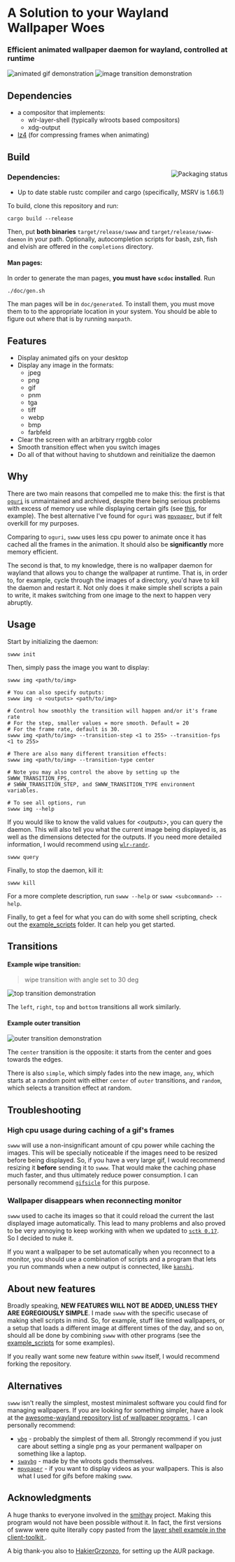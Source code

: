 # A Solution to your Wayland Wallpaper Woes
### Efficient animated wallpaper daemon for wayland, controlled at runtime

![animated gif demonstration](https://i.imgur.com/Leuh6wm.gif)
![image transition demonstration](../demos/assets/grow.gif)

## Dependencies

 - a compositor that implements:
   * wlr-layer-shell (typically wlroots based compositors)
   * xdg-output
 - [lz4](https://github.com/lz4/lz4) (for compressing frames when animating)

## Build

<a href="https://repology.org/project/swww/versions">
    <img src="https://repology.org/badge/vertical-allrepos/swww.svg" alt="Packaging status" align="right">
</a>

### Dependencies:

  - Up to date stable rustc compiler and cargo (specifically, MSRV is 1.66.1)

To build, clone this repository and run:
```
cargo build --release
```
Then, put **both binaries** `target/release/swww` and
`target/release/swww-daemon` in your  path. Optionally, autocompletion scripts
for bash, zsh, fish and elvish are offered in the `completions` directory.

#### Man pages:

In order to generate the man pages, **you must have `scdoc` installed**. Run

```
./doc/gen.sh
```

The man pages will be in `doc/generated`. To install them, you must move them to
to the appropriate location in your system. You should be able to figure out
where that is by running `manpath`.

## Features

 - Display animated gifs on your desktop
 - Display any image in the formats:
   * jpeg
   * png
   * gif
   * pnm
   * tga
   * tiff
   * webp
   * bmp
   * farbfeld
 - Clear the screen with an arbitrary rrggbb color
 - Smooth transition effect when you switch images
 - Do all of that without having to shutdown and reinitialize the daemon

## Why

There are two main reasons that compelled me to make this: the first is that
[`oguri`](https://github.com/vilhalmer/oguri) is unmaintained and archived,
despite there being serious problems with excess of memory use while displaying
certain gifs (see [this](https://github.com/vilhalmer/oguri/issues/38), for
example). The best alternative I've found for `oguri` was
[`mpvpaper`](https://github.com/GhostNaN/mpvpaper), but if felt overkill for my
purposes.

Comparing to `oguri`, `swww` uses less cpu power to animate once it has cached
all the frames in the animation. It should also be **significantly** more
memory efficient.

The second is that, to my knowledge, there is no wallpaper daemon for wayland
that allows you to change the wallpaper at runtime. That is, in order to, for
example, cycle through the images of a directory, you'd have to kill the daemon
and restart it. Not only does it make simple shell scripts a pain to write, it
makes switching from one image to the next to happen very abruptly.

## Usage

Start by initializing the daemon:
```
swww init
```
Then, simply pass the image you want to display:
```
swww img <path/to/img>

# You can also specify outputs:
swww img -o <outputs> <path/to/img>

# Control how smoothly the transition will happen and/or it's frame rate
# For the step, smaller values = more smooth. Default = 20
# For the frame rate, default is 30.
swww img <path/to/img> --transition-step <1 to 255> --transition-fps <1 to 255>

# There are also many different transition effects:
swww img <path/to/img> --transition-type center

# Note you may also control the above by setting up the SWWW_TRANSITION_FPS,
# SWWW_TRANSITION_STEP, and SWWW_TRANSITION_TYPE environment variables.

# To see all options, run
swww img --help
```
If you would like to know the valid values for *\<outputs\>*, you can query the
daemon. This will also tell you what the current image being displayed is, as
well as the dimensions detected for the outputs. If you need more detailed
information, I would recommend using
[`wlr-randr`](https://sr.ht/~emersion/wlr-randr/).
```
swww query
```
Finally, to stop the daemon, kill it:
```
swww kill
```
For a more complete description, run `swww --help` or `swww <subcommand>
--help`.

Finally, to get a feel for what you can do with some shell scripting, check out
the [example_scripts](/example_scripts/) folder. It can help you get started.

## Transitions

#### Example wipe transition:

> wipe transition with angle set to 30 deg

![top transition demonstration](../demos/assets/wipe.gif)

The `left`, `right`, `top` and `bottom` transitions all work similarly.

#### Example outer transition

![outer transition demonstration](../demos/assets/outer.gif)

The `center` transition is the opposite: it starts from the center and goes 
towards the edges.

There is also `simple`, which simply fades into the new image, `any`, which 
starts at a random point with either `center` of `outer` transitions, and `random`,
which selects a transition effect at random.

## Troubleshooting

### High cpu usage during caching of a gif's frames

`swww` will use a non-insignificant amount of cpu power while caching the
images. This will be specially noticeable if the images need to be resized
before being displayed. So, if you have a very large gif, I would recommend
resizing it **before** sending it to `swww`. That would make the caching phase
much faster, and thus ultimately reduce power consumption. I can personally
recommend [`gifsicle`](https://github.com/kohler/gifsicle) for this purpose.

### Wallpaper disappears when reconnecting monitor

`swww` used to cache its images so that it could reload the current the last
displayed image automatically. This lead to many problems and also proved to be
very annoying to keep working with when we updated to
[`sctk 0.17`](https://github.com/Smithay/client-toolkit). So I decided to nuke
it.

If you want a wallpaper to be set automatically when you reconnect to a monitor,
you should use a combination of scripts and a program that lets you run commands
when a new output is connected, like [`kanshi`](https://sr.ht/~emersion/kanshi/).

## About new features

Broadly speaking, **NEW FEATURES WILL NOT BE ADDED, UNLESS THEY ARE EGREGIOUSLY
SIMPLE**. I made `swww` with the specific usecase of making shell scripts in
mind. So, for example, stuff like timed wallpapers, or a setup that loads a
different image at different times of the day, and so on, should all be done by
combining `swww` with other programs (see the [example_scripts](/example_scripts/) for some
examples).

If you really want some new feature within `swww` itself, I would recommend
forking the repository.

## Alternatives

`swww` isn't really the simplest, mostest minimalest software you could find
for managing wallpapers. If you are looking for something simpler, have a look
at the [awesome-wayland repository list of wallpaper programs
](https://github.com/natpen/awesome-wayland#wallpaper). I can personally
recommend:

 - [`wbg`](https://codeberg.org/dnkl/wbg) - probably the simplest of them all.
 Strongly recommend if you just care about setting a single png as your
 permanent wallpaper on something like a laptop.
 - [`swaybg`](https://github.com/swaywm/swaybg) - made by the wlroots gods
 themselves.
 - [`mpvpaper`](https://github.com/GhostNaN/mpvpaper) - if you want to display
 videos as your wallpapers. This is also what I used for gifs before making
 `swww`.

## Acknowledgments

A huge thanks to everyone involved in the [smithay](https://github.com/Smithay)
project. Making this program would not have been possible without it. In fact,
the first versions of swww were quite literally copy pasted from the
[layer shell example in the client-toolkit
](https://github.com/Smithay/client-toolkit/blob/master/examples/layer_shell.rs).

A big thank-you also to [HakierGrzonzo](https://github.com/HakierGrzonzo), for
setting up the AUR package.
